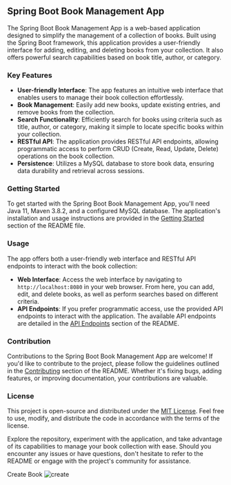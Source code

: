 
## Spring Boot Book Management App

The Spring Boot Book Management App is a web-based application designed to simplify the management of a collection of books. Built using the Spring Boot framework, this application provides a user-friendly interface for adding, editing, and deleting books from your collection. It also offers powerful search capabilities based on book title, author, or category.

### Key Features

- **User-friendly Interface**: The app features an intuitive web interface that enables users to manage their book collection effortlessly.
- **Book Management**: Easily add new books, update existing entries, and remove books from the collection.
- **Search Functionality**: Efficiently search for books using criteria such as title, author, or category, making it simple to locate specific books within your collection.
- **RESTful API**: The application provides RESTful API endpoints, allowing programmatic access to perform CRUD (Create, Read, Update, Delete) operations on the book collection.
- **Persistence**: Utilizes a MySQL database to store book data, ensuring data durability and retrieval across sessions.

### Getting Started

To get started with the Spring Boot Book Management App, you'll need Java 11, Maven 3.8.2, and a configured MySQL database. The application's installation and usage instructions are provided in the [Getting Started](#getting-started) section of the README file.

### Usage

The app offers both a user-friendly web interface and RESTful API endpoints to interact with the book collection:

- **Web Interface**: Access the web interface by navigating to `http://localhost:8080` in your web browser. From here, you can add, edit, and delete books, as well as perform searches based on different criteria.
- **API Endpoints**: If you prefer programmatic access, use the provided API endpoints to interact with the application. The available API endpoints are detailed in the [API Endpoints](#api-endpoints) section of the README.

### Contribution

Contributions to the Spring Boot Book Management App are welcome! If you'd like to contribute to the project, please follow the guidelines outlined in the [Contributing](#contributing) section of the README. Whether it's fixing bugs, adding features, or improving documentation, your contributions are valuable.

### License

This project is open-source and distributed under the [MIT License](LICENSE). Feel free to use, modify, and distribute the code in accordance with the terms of the license.

Explore the repository, experiment with the application, and take advantage of its capabilities to manage your book collection with ease. Should you encounter any issues or have questions, don't hesitate to refer to the README or engage with the project's community for assistance.



Create Book
![create](https://github.com/NavrozashviliDamiane/Spring_boot_BookManagement_app/assets/104000748/95b2b02f-0a7a-4227-88fb-3cfec3fd5995)


